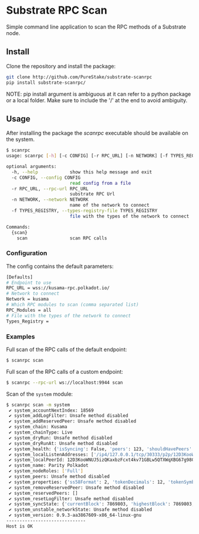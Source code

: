 # Substrate RPC Scan

Simple command line application to scan the RPC methods of a Substrate node.

## Install

Clone the repository and install the package:

```bash
git clone http://github.com/PureStake/substrate-scanrpc
pip install substrate-scanrpc/
```

NOTE: pip install argument is ambiguous at it can refer to a python package or a local folder. Make sure to include the '/' at the end to avoid ambiguity.


## Usage

After installing the package the _scanrpc_ executable should be available on the system.

```bash
$ scanrpc
usage: scanrpc [-h] [-c CONFIG] [-r RPC_URL] [-n NETWORK] [-f TYPES_REGISTRY] {scan} ...

optional arguments:
  -h, --help            show this help message and exit
  -c CONFIG, --config CONFIG
                        read config from a file
  -r RPC_URL, --rpc-url RPC_URL
                        substrate RPC Url
  -n NETWORK, --network NETWORK
                        name of the network to connect
  -f TYPES_REGISTRY, --types-registry-file TYPES_REGISTRY
                        file with the types of the network to connect

Commands:
  {scan}
    scan                scan RPC calls
```

### Configuration 

The config contains the default parameters:

```bash
[Defaults]
# Endpoint to use
RPC_URL = wss://kusama-rpc.polkadot.io/
# Network to connect
Network = kusama
# Which RPC modules to scan (comma separated list)
RPC_Modules = all
# File with the types of the network to connect
Types_Registry = 
```

### Examples

Full scan of the RPC calls of the default endpoint:

```bash
$ scanrpc scan
```

Full scan of the RPC calls of a custom endpoint:

```bash
$ scanrpc --rpc-url ws://localhost:9944 scan
```

Scan of the `system` module:

```bash
$ scanrpc scan -m system
 ✔ system_accountNextIndex: 18569
 ✔ system_addLogFilter: Unsafe method disabled
 ✔ system_addReservedPeer: Unsafe method disabled
 ✔ system_chain: Kusama
 ✔ system_chainType: Live
 ✔ system_dryRun: Unsafe method disabled
 ✔ system_dryRunAt: Unsafe method disabled
 ✔ system_health: {'isSyncing': False, 'peers': 123, 'shouldHavePeers': True}
 ✔ system_localListenAddresses: ['/ip4/127.0.0.1/tcp/30333/p2p/12D3KooWNUJ5izQKaxbzFcxt4kv71GBLw5QTXWqXBG67g98GaeqQ', '/ip4/10.200.0.82/tcp/30333/p2p/12D3KooWNUJ5izQKaxbzFcxt4kv71GBLw5QTXWqXBG67g98GaeqQ']
 ✔ system_localPeerId: 12D3KooWNUJ5izQKaxbzFcxt4kv71GBLw5QTXWqXBG67g98GaeqQ
 ✔ system_name: Parity Polkadot
 ✔ system_nodeRoles: ['Full']
 ✔ system_peers: Unsafe method disabled
 ✔ system_properties: {'ss58Format': 2, 'tokenDecimals': 12, 'tokenSymbol': 'KSM'}
 ✔ system_removeReservedPeer: Unsafe method disabled
 ✔ system_reservedPeers: []
 ✔ system_resetLogFilter: Unsafe method disabled
 ✔ system_syncState: {'currentBlock': 7869803, 'highestBlock': 7869803, 'startingBlock': 7840261}
 ✔ system_unstable_networkState: Unsafe method disabled
 ✔ system_version: 0.9.3-aa3867609-x86_64-linux-gnu
------------------------------
Host is OK
```
